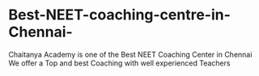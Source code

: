 # Best-NEET-coaching-centre-in-Chennai-
Chaitanya Academy is one of the Best NEET Coaching Center in Chennai We offer a Top and best Coaching with well experienced Teachers
